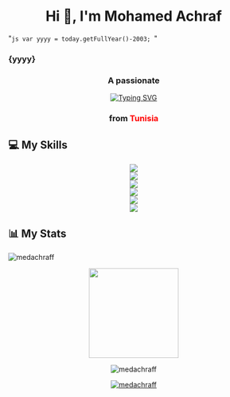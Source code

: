 <h1 align="center">Hi 👋, I'm Mohamed Achraf</h1>

"``js
   var yyyy = today.getFullYear()-2003;
    ``"
<h3>{yyyy}</h3>
<h3 align="center">A passionate </h3>

<p align="center">
<a href="https://git.io/typing-svg"><img src="https://readme-typing-svg.demolab.com?font=Fira+Code&weight=700&size=30&pause=1000&color=023E8A&center=true&vCenter=true&width=435&lines=Full+Stack+Devoloper;Mobile+Developer" alt="Typing SVG" /></a>
</p>

<h3 align="center">from <font color="red">Tunisia</font> </h3>
<h3  align="center" style="color:red;"></h3>

## 💻 My Skills

<p align="center">
<a href="https://skillicons.dev">
    <img src="https://skillicons.dev/icons?i=vscode,visualstudio,vim,neovim" /></br>
    <img src="https://skillicons.dev/icons?i=blender,unity" /></br>
    <img src="https://skillicons.dev/icons?i=ai,ps,pr,ae,xd,figma" /></br>
    <img src="https://skillicons.dev/icons?i=py,cpp,cs,solidity" /></br>
    <img src="https://skillicons.dev/icons?i=html,css,php,js,ts,react,nextjs,redux,tailwind,nodejs,express,electron," /></br>
    <img src="https://skillicons.dev/icons?i=firebase,azure,mongodb,mysql" /></br>
  </a>
</p>

## 📊 My Stats
<p align="center">
  <a href="https://github.com/medachraff" ></a>
  <div align="center">
    <p>&nbsp;<img align="left" src="https://github-readme-stats.vercel.app/api?username=medachraff&show_icons=true&locale=en" alt="medachraff" /></p>
    <img height="180em" src="https://github-readme-stats-eight-theta.vercel.app/api/top-langs/?username=medachraff&layout=compact&langs_count=8&theme=transparent"/>
    <p><img align="center" src="https://github-readme-streak-stats.herokuapp.com/?user=medachraff&" alt="medachraff" /></p>
  </div>
  
</p>






<p align="center"> <a href="https://github.com/ryo-ma/github-profile-trophy"><img src="https://github-profile-trophy.vercel.app/?username=medachraff" alt="medachraff" /></a> </p>





